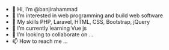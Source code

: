 - 👋 Hi, I’m @banjirahammad
- 👀 I’m interested in web programming and build web software
- 🌱 My skills PHP, Laravel, HTML, CSS, Bootstrap, jQuery
- 🌱 I’m currently learning Vue js
- 💞️ I’m looking to collaborate on ...
- 📫 How to reach me ...

<!---
banjirahammad/banjirahammad is a ✨ special ✨ repository because its `README.md` (this file) appears on your GitHub profile.
You can click the Preview link to take a look at your changes.
--->
